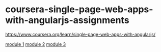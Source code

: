# coursera-single-page-web-apps-with-angularjs-assignments
https://www.coursera.org/learn/single-page-web-apps-with-angularjs/

[module 1](https://bistabil.github.io/coursera-single-page-web-apps-with-angularjs-assignments/module1-solution/)
[module 2](https://bistabil.github.io/coursera-single-page-web-apps-with-angularjs-assignments/module2-solution/)
[module 3](https://bistabil.github.io/coursera-single-page-web-apps-with-angularjs-assignments/module3-solution/)

